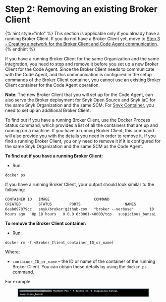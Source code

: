 # Step 2: Removing an existing Broker Client

{% hint style="info" %}
This section is applicable only if you already have a running Broker Client. If you do not have a Broker Client yet, move to [Step 3 - Creating a network for the Broker Client and Code Agent communication](https://docs.snyk.io/features/snyk-broker/snyk-broker-code-agent/setting-up-the-code-agent-broker-client-deployment/step-3-creating-a-network-for-the-broker-client-and-code-agent-communication).
{% endhint %}

If you have a running Broker Client for the same Organization and the same Integration, you need to stop and remove it before you set up a new Broker Client for the Code Agent. Since the Broker Client needs to communicate with the Code Agent, and this communication is configured in the setup commands of the Broker Client container, you cannot use an existing Broker Client container for the Code Agent operation.

**Note**: The new Broker Client that you will set up for the Code Agent, can also serve the Broker deployment for Snyk Open Source and Snyk IaC for the same Snyk Organization and the same SCM. For [Snyk Container](https://docs.snyk.io/features/snyk-broker/snyk-broker-container-registry-agent), you need to set up an additional Broker Client.

To find out if you have a running Broker Client, use the Docker Process Status command, which provides a list of all the containers that are up and running on a machine. If you have a running Broker Client, this command will also provide you with the details you need in order to remove it. If you find a running Broker Client, you only need to remove it if it is configured for the same Snyk Organization and the same SCM as the Code Agent.

**To find out if you have a running Broker Client:**

* Run:

```
docker ps
```

If you have a running Broker Client, your output should look similar to the following:

```
CONTAINER ID   IMAGE                    COMMAND                  CREATED        STATUS        PORTS                    NAMES
6eab097879cc   snyk/broker:github-com   "broker --verbose"       18 hours ago   Up 18 hours   0.0.0.0:8001->8000/tcp   suspicious_banzai
```

**To remove the Broker Client container:**

* Run:

```
docker rm -f <Broker_Client_container_ID_or_name)
```

Where:

* `container_ID_or_name` – the ID or name of the container of the running Broker Client. You can obtain these details by using the `docker ps` command.

For example:

<figure><img src="../../../../../.gitbook/assets/Broker Client - removing.png" alt=""><figcaption></figcaption></figure>

####
